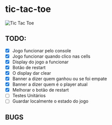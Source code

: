 # tic-tac-toe
 
 <img src="https://user-images.githubusercontent.com/75341426/159680867-f8c7db8e-4840-4a56-a407-d5699a52bac3.png" alt="Tic Tac Toe">



 ## TODO:

- [x] Jogo funcionar pelo console
- [x] Jogo funcionar quando clico nas cells
- [x] Display do jogo a funcionar
- [x] Botão de restart
- [x] O display dar clear
- [X] Banner a dizer quem ganhou ou se foi empate
- [X] Banner a dizer quem é o player atual
- [X] Melhorar o botão de restart
- [ ] Testes Unitários
- [ ] Guardar localmente o estado do jogo

## BUGS



